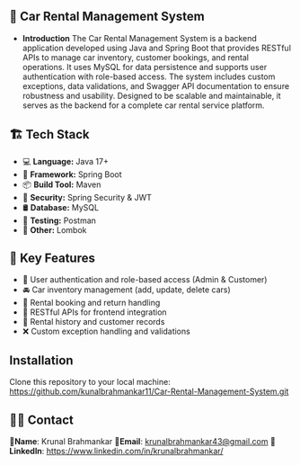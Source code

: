 
## 📌 Car Rental Management System
- **Introduction**
The Car Rental Management System is a backend application developed using Java and Spring Boot that provides RESTful APIs to manage car inventory, customer bookings, and rental operations. It uses MySQL for data persistence and supports user authentication with role-based access. The system includes custom exceptions, data validations, and Swagger API documentation to ensure robustness and usability. Designed to be scalable and maintainable, it serves as the backend for a complete car rental service platform.

## 🏗️ Tech Stack
- 💻 **Language:** Java 17+
- 🌱 **Framework:** Spring Boot
- 📦 **Build Tool:** Maven
- 🔐 **Security:** Spring Security & JWT
- 🛢 **Database:** MySQL
- 🧪 **Testing:** Postman
- 🧩 **Other:** Lombok

## 📌 Key Features
- 🔐 User authentication and role-based access (Admin & Customer)
- 🚘 Car inventory management (add, update, delete cars)
- 📅 Rental booking and return handling
- 📂 RESTful APIs for frontend integration
- 🧾 Rental history and customer records
- ❌ Custom exception handling and validations

## Installation 
Clone this repository to your local machine:
https://github.com/kunalbrahmankar11/Car-Rental-Management-System.git

## 🙋‍♂️ Contact
**📂Name**: Krunal Brahmankar
**📂Email**: krunalbrahmankar43@gmail.com
**📂LinkedIn**: https://www.linkedin.com/in/krunalbrahmankar/
